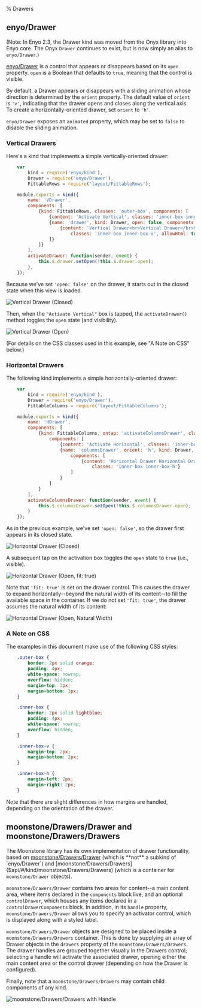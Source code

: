 % Drawers

## enyo/Drawer

(Note: In Enyo 2.3, the Drawer kind was moved from the Onyx library into Enyo
core.  The Onyx `Drawer` continues to exist, but is now simply an alias to
`enyo/Drawer`.)

[enyo/Drawer]($api/#/kind/enyo/Drawer/Drawer) is a control that appears or
disappears based on its `open` property.  `open` is a Boolean that defaults to
`true`, meaning that the control is visible.

By default, a Drawer appears or disappears with a sliding animation whose
direction is determined by the `orient` property.  The default value of `orient`
is `'v'`, indicating that the drawer opens and closes along the vertical axis.
To create a horizontally-oriented drawer, set `orient` to `'h'`.

`enyo/Drawer` exposes an `animated` property, which may be set to `false` to
disable the sliding animation.

### Vertical Drawers

Here's a kind that implements a simple vertically-oriented drawer:

```javascript
    var
        kind = require('enyo/kind'),
        Drawer = require('enyo/Drawer'),
        FittableRows = require('layout/FittableRows');

    module.exports = kind({
        name: 'VDrawer',
        components: [
            {kind: FittableRows, classes: 'outer-box', components: [
                {content: 'Activate Vertical', classes: 'inner-box inner-box-v', ontap: 'activateDrawer'},
                {name: 'drawer', kind: Drawer, open: false, components: [
                    {content: 'Vertical Drawer<br>Vertical Drawer</br>Vertical Drawer',
                        classes: 'inner-box inner-box-v', allowHtml: true}
                ]}
            ]}
        ],
        activateDrawer: function(sender, event) {
            this.$.drawer.setOpen(!this.$.drawer.open);
        },
    });
```

Because we've set `'open: false'` on the drawer, it starts out in the closed
state when this view is loaded.

![_Vertical Drawer (Closed)_](../../assets/drawers-1.png)

Then, when the `"Activate Vertical"` box is tapped, the `activateDrawer()`
method toggles the `open` state (and visibility).

![_Vertical Drawer (Open)_](../../assets/drawers-2.png)

(For details on the CSS classes used in this example, see "A Note on CSS" below.)

### Horizontal Drawers

The following kind implements a simple horizontally-oriented drawer:

```javascript
    var
        kind = require('enyo/kind'),
        Drawer = require('enyo/Drawer'),
        FittableColumns = require('layout/FittableColumns');

    module.exports = kind({
        name: 'HDrawer',
        components: [
            {kind: FittableColumns, ontap: 'activateColumnsDrawer', classes: 'outer-box',
                components: [
                    {content: 'Activate Horizontal', classes: 'inner-box inner-box-h'},
                    {name: 'columnsDrawer', orient: 'h', kind: Drawer, fit: true, open: false,
                        components: [
                            {content: 'Horizontal Drawer Horizontal Drawer',
                                classes: 'inner-box inner-box-h'}
                        ]
                    }
                ]
            }
        ],
        activateColumnsDrawer: function(sender, event) {
            this.$.columnsDrawer.setOpen(!this.$.columnsDrawer.open);
        }
    });
```

As in the previous example, we've set `'open: false'`, so the drawer first
appears in its closed state.

![_Horizontal Drawer (Closed)_](../../assets/drawers-3.png)

A subsequent tap on the activation box toggles the `open` state to `true` (i.e.,
visible).

![_Horizontal Drawer (Open, fit: true)_](../../assets/drawers-4.png)

Note that `'fit: true'` is set on the drawer control.  This causes the drawer to
expand horizontally--beyond the natural width of its content--to fill the
available space in the container.  If we do not set `'fit: true'`, the drawer
assumes the natural width of its content:

![_Horizontal Drawer (Open, Natural Width)_](../../assets/drawers-5.png)

### A Note on CSS

The examples in this document make use of the following CSS styles:

```css
    .outer-box {
        border: 2px solid orange;
        padding: 4px;
        white-space: nowrap;
        overflow: hidden;
        margin-top: 3px;
        margin-bottom: 3px;
    }

    .inner-box {
        border: 2px solid lightblue;
        padding: 4px;
        white-space: nowrap;
        overflow: hidden;
    }

    .inner-box-v {
        margin-top: 2px;
        margin-bottom: 2px;
    }

    .inner-box-h {
        margin-left: 2px;
        margin-right: 2px;
    }
```

Note that there are slight differences in how margins are handled, depending on
the orientation of the drawer.

## moonstone/Drawers/Drawer and moonstone/Drawers/Drawers

The Moonstone library has its own implementation of drawer functionality, based
on [moonstone/Drawers/Drawer]($api/#/kind/moonstone/Drawers/Drawer) (which is **not** a
subkind of `enyo/Drawer`) and [moonstone/Drawers/Drawers]($api/#/kind/moonstone/Drawers/Drawers)
(which is a container for `moonstone/Drawer` objects).

`moonstone/Drawers/Drawer` contains two areas for content--a main content area,
where items declared in the `components` block live, and an optional
`controlDrawer`, which houses any items declared in a `controlDrawerComponents`
block.  In addition, in its `handle` property, `moonstone/Drawers/Drawer` allows
you to specify an activator control, which is displayed along with a styled
label.

`moonstone/Drawers/Drawer` objects are designed to be placed inside a
`moonstone/Drawers/Drawers` container.  This is done by supplying an array of
Drawer objects in the `drawers` property of the `moonstone/Drawers/Drawers`.
The drawer handles are grouped together visually in the Drawers control;
selecting a handle will activate the associated drawer, opening either the main
content area or the control drawer (depending on how the Drawer is configured).

Finally, note that a `moonstone/Drawers/Drawers` may contain child components of
any kind.

![_moonstone/Drawers/Drawers with Handle_](../../assets/drawers-6.png)
